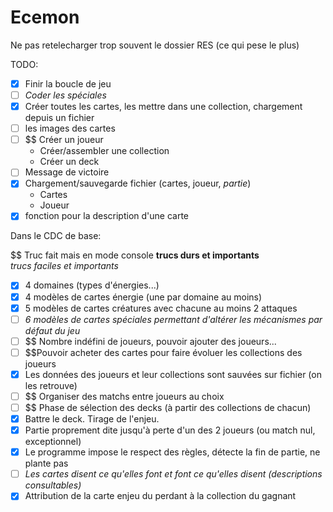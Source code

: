 # Ecemon
Ne pas retelecharger trop souvent le dossier RES (ce qui pese le plus)

TODO:

- [x] Finir la boucle de jeu
- [ ] *Coder les spéciales*
- [x] Créer toutes les cartes, les mettre dans une collection, chargement depuis un fichier
- [ ] les images des cartes
- [ ] $$ Créer un joueur
    * Créer/assembler une collection
    * Créer un deck
- [ ] Message de victoire
- [x] Chargement/sauvegarde fichier (cartes, joueur, *partie*)
    * Cartes
    * Joueur
- [x] fonction pour la description d'une carte
 
Dans le CDC de base:

$$ Truc fait mais en mode console
**trucs durs et importants**  
*trucs faciles et importants*  

- [X] 4 domaines (types d'énergies...)
- [x] 4 modèles de cartes énergie (une par domaine au moins)
- [x] 5 modèles de cartes créatures avec chacune au moins 2 attaques
- [ ] *6 modèles de cartes spéciales permettant d'altérer les mécanismes par défaut du jeu*
- [ ] $$ Nombre indéfini de joueurs, pouvoir ajouter des joueurs...
- [ ] $$Pouvoir acheter des cartes pour faire évoluer les collections des joueurs
- [x] Les données des joueurs et leur collections sont sauvées sur fichier (on les retrouve)
- [ ] $$ Organiser des matchs entre joueurs au choix
- [ ] $$ Phase de sélection des decks (à partir des collections de chacun)
- [x] Battre le deck. Tirage de l'enjeu.
- [X] Partie proprement dite jusqu'à perte d'un des 2 joueurs (ou match nul, exceptionnel)
- [X] Le programme impose le respect des règles, détecte la fin de partie, ne plante pas
- [ ] *Les cartes disent ce qu'elles font et font ce qu'elles disent (descriptions consultables)*
- [x] Attribution de la carte enjeu du perdant à la collection du gagnant

